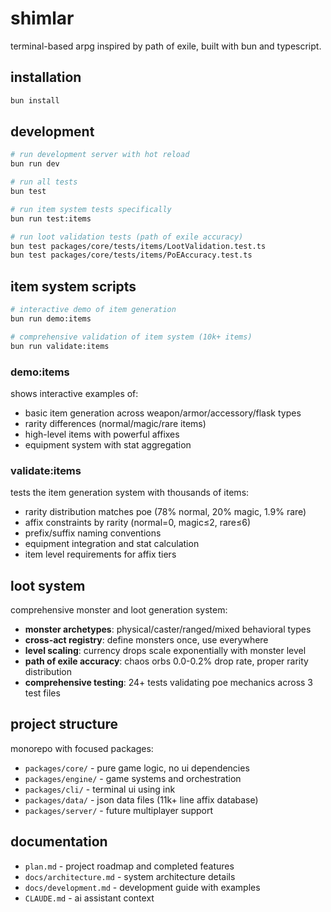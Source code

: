 # shimlar

terminal-based arpg inspired by path of exile, built with bun and typescript.

## installation

```bash
bun install
```

## development

```bash
# run development server with hot reload
bun run dev

# run all tests
bun test

# run item system tests specifically
bun run test:items

# run loot validation tests (path of exile accuracy)
bun test packages/core/tests/items/LootValidation.test.ts
bun test packages/core/tests/items/PoEAccuracy.test.ts
```

## item system scripts

```bash
# interactive demo of item generation
bun run demo:items

# comprehensive validation of item system (10k+ items)
bun run validate:items
```

### demo:items
shows interactive examples of:
- basic item generation across weapon/armor/accessory/flask types
- rarity differences (normal/magic/rare items)
- high-level items with powerful affixes
- equipment system with stat aggregation

### validate:items
tests the item generation system with thousands of items:
- rarity distribution matches poe (78% normal, 20% magic, 1.9% rare)
- affix constraints by rarity (normal=0, magic≤2, rare≤6)
- prefix/suffix naming conventions
- equipment integration and stat calculation
- item level requirements for affix tiers

## loot system

comprehensive monster and loot generation system:
- **monster archetypes**: physical/caster/ranged/mixed behavioral types
- **cross-act registry**: define monsters once, use everywhere
- **level scaling**: currency drops scale exponentially with monster level  
- **path of exile accuracy**: chaos orbs 0.0-0.2% drop rate, proper rarity distribution
- **comprehensive testing**: 24+ tests validating poe mechanics across 3 test files

## project structure

monorepo with focused packages:
- `packages/core/` - pure game logic, no ui dependencies
- `packages/engine/` - game systems and orchestration
- `packages/cli/` - terminal ui using ink
- `packages/data/` - json data files (11k+ line affix database)
- `packages/server/` - future multiplayer support

## documentation

- `plan.md` - project roadmap and completed features
- `docs/architecture.md` - system architecture details
- `docs/development.md` - development guide with examples
- `CLAUDE.md` - ai assistant context
